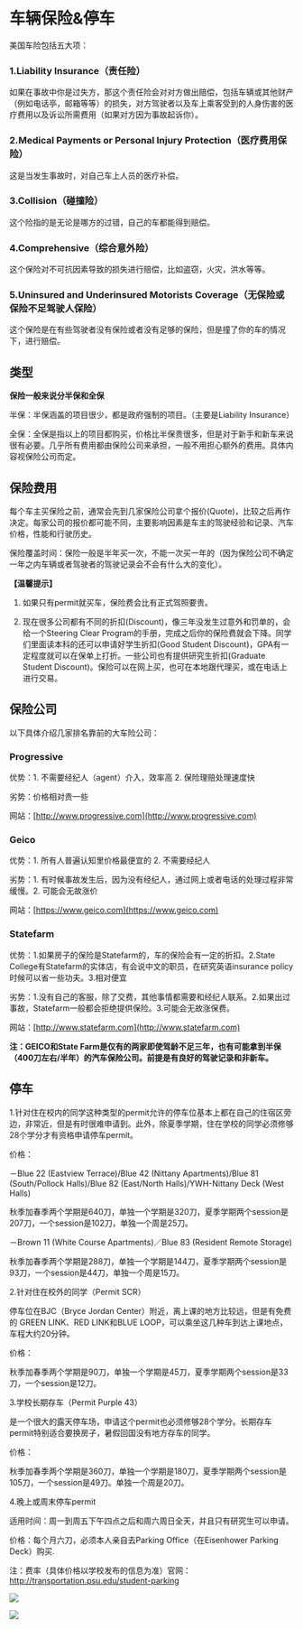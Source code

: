 # 车辆保险&停车

美国车险包括五大项：

### 1.Liability Insurance（责任险）

如果在事故中你是过失方，那这个责任险会对对方做出赔偿，包括车辆或其他财产（例如电话亭，邮箱等等）的损失，对方驾驶者以及车上乘客受到的人身伤害的医疗费用以及诉讼所需费用（如果对方因为事故起诉你）。

### 2.Medical Payments or Personal Injury Protection（医疗费用保险）

这是当发生事故时，对自己车上人员的医疗补偿。

### 3.Collision（碰撞险）

这个险指的是无论是哪方的过错，自己的车都能得到赔偿。

### 4.Comprehensive（综合意外险）

这个保险对不可抗因素导致的损失进行赔偿，比如盗窃，火灾，洪水等等。

### 5.Uninsured and Underinsured Motorists Coverage（无保险或保险不足驾驶人保险）

这个保险是在有些驾驶者没有保险或者没有足够的保险，但是撞了你的车的情况下，进行赔偿。

## 类型

**保险一般来说分半保和全保**

半保：半保涵盖的项目很少，都是政府强制的项目。（主要是Liability Insurance）

全保：全保是指以上的项目都购买，价格比半保贵很多，但是对于新手和新车来说很有必要。几乎所有费用都由保险公司来承担，一般不用担心额外的费用。具体内容视保险公司而定。

## 保险费用

每个车主买保险之前，通常会先到几家保险公司拿个报价\(Quote\)，比较之后再作决定。每家公司的报价都可能不同，主要影响因素是车主的驾驶经验和记录、汽车价格，性能和行驶历史。

保险覆盖时间：保险一般是半年买一次，不能一次买一年的（因为保险公司不确定一年之内车辆或者驾驶者的驾驶记录会不会有什么大的变化）。

**【温馨提示】**

1. 如果只有permit就买车，保险费会比有正式驾照要贵。

2. 现在很多公司都有不同的折扣\(Discount\)，像三年没发生过意外和罚单的，会给一个Steering Clear Program的手册，完成之后你的保险费就会下降。同学们里面读本科的还可以申请好学生折扣\(Good Student Discount\)，GPA有一定程度就可以在保单上打折。一些公司也有提供研究生折扣\(Graduate Student Discount\)。保险可以在网上买，也可在本地跟代理买，或在电话上进行交易。

## 保险公司

以下具体介绍几家排名靠前的大车险公司：

### Progressive

优势：1. 不需要经纪人（agent）介入，效率高 2. 保险理赔处理速度快

劣势：价格相对贵一些

网站：[http://www.progressive.com](http://www.progressive.com)

### Geico

优势：1. 所有人普遍认知里价格最便宜的 2. 不需要经纪人

劣势：1. 有时候事故发生后，因为没有经纪人，通过网上或者电话的处理过程非常缓慢。2. 可能会无故涨价

网站：[https://www.geico.com](https://www.geico.com)

### Statefarm

优势：1.如果房子的保险是Statefarm的，车的保险会有一定的折扣。2.State College有Statefarm的实体店，有会说中文的职员，在研究英语insurance policy时候可以省一些功夫。3.相对便宜

劣势：1.没有自己的客服，除了交费，其他事情都需要和经纪人联系。2.如果出过事故，Statefarm一般都会拒绝提供保险。3.可能会无故涨保费。

网站：[http://www.statefarm.com](http://www.statefarm.com)

**注：GEICO和State Farm是仅有的两家即使驾龄不足三年，也有可能拿到半保（400刀左右/半年）的汽车保险公司。前提是有良好的驾驶记录和非新车。**

## 停车

1.针对住在校内的同学这种类型的permit允许的停车位基本上都在自己的住宿区旁边，非常近，但是有时很难申请到。此外，除夏季学期，住在学校的同学必须修够28个学分才有资格申请停车permit。

价格：

－Blue 22 \(Eastview Terrace\)/Blue 42 \(Nittany Apartments\)/Blue 81 \(South/Pollock Halls\)/Blue 82 \(East/North Halls\)/YWH-Nittany Deck \(West Halls\)

秋季加春季两个学期是640刀，单独一个学期是320刀，夏季学期两个session是207刀，一个session是102刀，单独一个周是25刀。

－Brown 11 \(White Course Apartments\)／Blue 83 \(Resident Remote Storage\)

秋季加春季两个学期是288刀，单独一个学期是144刀，夏季学期两个session是93刀，一个session是44刀，单独一个周是15刀。

2.针对住在校外的同学（Permit SCR）

停车位在BJC（Bryce Jordan Center）附近，离上课的地方比较远，但是有免费的 GREEN LINK、RED LINK和BLUE LOOP，可以乘坐这几种车到达上课地点，车程大约20分钟。

价格：

秋季加春季两个学期是90刀，单独一个学期是45刀，夏季学期两个session是33刀，一个session是12刀。

3.学校长期存车（Permit Purple 43）

是一个很大的露天停车场，申请这个permit也必须修够28个学分。长期存车permit特别适合要换房子，暑假回国没有地方存车的同学。

价格：

秋季加春季两个学期是360刀，单独一个学期是180刀，夏季学期两个session是105刀，一个session是49刀。单独一个周是20刀。

4.晚上或周末停车permit

适用时间：周一到周五下午四点之后和周六周日全天，并且只有研究生可以申请。

价格：每个月六刀，必须本人亲自去Parking Office（在Eisenhower Parking Deck）购买.

注：费率（具体价格以学校发布的信息为准）官网：http://transportation.psu.edu/student-parking

![](../.gitbook/assets/image%20%2823%29.png)

![](../.gitbook/assets/image%20%2857%29.png)

